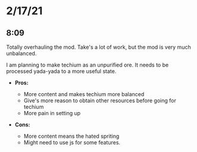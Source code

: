 # 2/17/21 

## 8:09

Totally overhauling the mod. Take's a lot of work, but the mod is very much unbalanced.

I am planning to make techium as an unpurified ore. It needs to be processed yada-yada to a more useful state.

* __Pros:__
    * More content and makes techium more balanced
    * Give's more reason to obtain other resources before going for techium
    * More pain in setting up

* __Cons:__
    * More content means the hated spriting
    * Might need to use js for some features.

## 